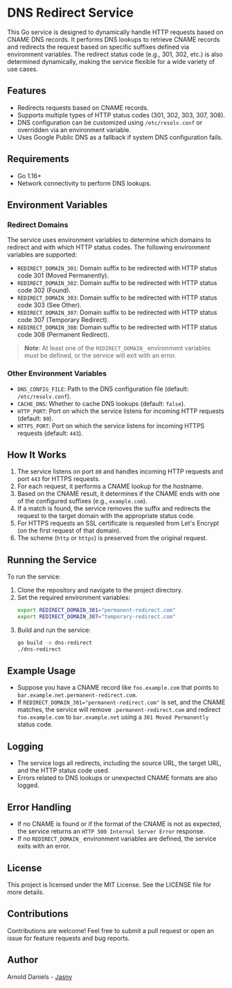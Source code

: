 # DNS Redirect Service

This Go service is designed to dynamically handle HTTP requests based on CNAME DNS records. It performs DNS lookups to retrieve CNAME records and redirects the request based on specific suffixes defined via environment variables. The redirect status code (e.g., 301, 302, etc.) is also determined dynamically, making the service flexible for a wide variety of use cases.

## Features
- Redirects requests based on CNAME records.
- Supports multiple types of HTTP status codes (301, 302, 303, 307, 308).
- DNS configuration can be customized using `/etc/resolv.conf` or overridden via an environment variable.
- Uses Google Public DNS as a fallback if system DNS configuration fails.

## Requirements
- Go 1.16+
- Network connectivity to perform DNS lookups.

## Environment Variables

### Redirect Domains

The service uses environment variables to determine which domains to redirect and with which HTTP status codes. The following environment variables are supported:

- `REDIRECT_DOMAIN_301`: Domain suffix to be redirected with HTTP status code 301 (Moved Permanently).
- `REDIRECT_DOMAIN_302`: Domain suffix to be redirected with HTTP status code 302 (Found).
- `REDIRECT_DOMAIN_303`: Domain suffix to be redirected with HTTP status code 303 (See Other).
- `REDIRECT_DOMAIN_307`: Domain suffix to be redirected with HTTP status code 307 (Temporary Redirect).
- `REDIRECT_DOMAIN_308`: Domain suffix to be redirected with HTTP status code 308 (Permanent Redirect).

> **Note**: At least one of the `REDIRECT_DOMAIN_` environment variables must be defined, or the service will exit with an error.

### Other Environment Variables

- `DNS_CONFIG_FILE`: Path to the DNS configuration file (default: `/etc/resolv.conf`).
- `CACHE_DNS`: Whether to cache DNS lookups (default: `false`). 
- `HTTP_PORT`: Port on which the service listens for incoming HTTP requests (default: `80`).
- `HTTPS_PORT`: Port on which the service listens for incoming HTTPS requests (default: `443`).

## How It Works
1. The service listens on port `80` and handles incoming HTTP requests and port `443` for HTTPS requests.
2. For each request, it performs a CNAME lookup for the hostname.
3. Based on the CNAME result, it determines if the CNAME ends with one of the configured suffixes (e.g., `example.com`).
4. If a match is found, the service removes the suffix and redirects the request to the target domain with the appropriate status code.
5. For HTTPS requests an SSL certificate is requested from Let's Encrypt (on the first request of that domain).
6. The scheme (`http` or `https`) is preserved from the original request.

## Running the Service
To run the service:

1. Clone the repository and navigate to the project directory.
2. Set the required environment variables:
   ```sh
   export REDIRECT_DOMAIN_301="permanent-redirect.com"
   export REDIRECT_DOMAIN_307="temporary-redirect.com"
   ```
3. Build and run the service:
   ```sh
   go build -o dns-redirect
   ./dns-redirect
   ```

## Example Usage
- Suppose you have a CNAME record like `foo.example.com` that points to `bar.example.net.permanent-redirect.com`.
- If `REDIRECT_DOMAIN_301="permanent-redirect.com"` is set, and the CNAME matches, the service will remove `.permanent-redirect.com` and redirect `foo.example.com` to `bar.example.net` using a `301 Moved Permanently` status code.

## Logging
- The service logs all redirects, including the source URL, the target URL, and the HTTP status code used.
- Errors related to DNS lookups or unexpected CNAME formats are also logged.

## Error Handling
- If no CNAME is found or if the format of the CNAME is not as expected, the service returns an `HTTP 500 Internal Server Error` response.
- If no `REDIRECT_DOMAIN_` environment variables are defined, the service exits with an error.

## License
This project is licensed under the MIT License. See the LICENSE file for more details.

## Contributions
Contributions are welcome! Feel free to submit a pull request or open an issue for feature requests and bug reports.

## Author
Arnold Daniels - [Jasny](https://jasny.net)
